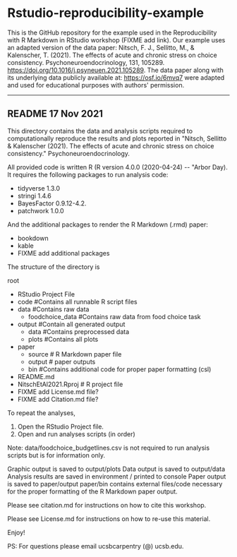 # Rstudio-reproducibility-example

This is the GitHub repository for the example used in the Reproducibility with R Markdown in RStudio workshop (FIXME add link). Our example uses an adapted version of the data paper: Nitsch, F. J., Sellitto, M., & Kalenscher, T. (2021). The effects of acute and chronic stress on choice consistency. Psychoneuroendocrinology, 131, 105289. https://doi.org/10.1016/j.psyneuen.2021.105289. The data paper along with its underlying data publicly available at: https://osf.io/6mvq7 were adapted and used for educational purposes with authors' permission.

------------------------------
## README 17 Nov 2021

This directory contains the data and analysis scripts required
to computationally reproduce the results and plots reported
in "Nitsch, Sellitto & Kalenscher (2021). The effects
of acute and chronic stress on choice consistency." Psychoneuroendocrinology.

All provided code is written R (R version 4.0.0 (2020-04-24) -- "Arbor Day).
It requires the following packages to run analysis code:
- tidyverse 1.3.0
- stringi 1.4.6
- BayesFactor 0.9.12-4.2.
- patchwork 1.0.0

And the additional packages to render the R Markdown (.rmd) paper:
- bookdown
- kable
- FIXME add additional packages

The structure of the directory is

root
- RStudio Project File
- code #Contains all runnable R script files
- data #Contains raw data
    - foodchoice_data #Contains raw data from food choice task
- output #Contain all generated output
    - data #Contains preprocessed data
    - plots #Contains all plots
- paper
    - source   # R Markdown paper file  
    - output   # paper outputs
    - bin   #Contains additional code for proper paper formatting (csl)
- README.md
- NitschEtAl2021.Rproj # R project file
- FIXME add License.md file?
- FIXME add Citation.md file?

To repeat the analyses, 
1. Open the RStudio Project file.
2. Open and run analyses scripts (in order)

Note: data/foodchoice_budgetlines.csv is not required to run
analysis scripts but is for information only.

Graphic output is saved to output/plots
Data output is saved to output/data
Analysis results are saved in environment / printed to console
Paper output is saved to paper/output
paper/bin contains external files/code necessary for the proper formatting of the R Markdown paper output. 

Please see citation.md for instructions on how to cite this workshop.

Please see License.md for instructions on how to re-use this material. 

Enjoy!

PS: For questions please email ucsbcarpentry (@) ucsb.edu.

